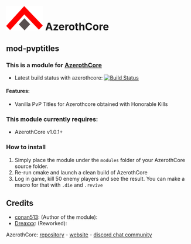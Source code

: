 # ![logo](https://raw.githubusercontent.com/azerothcore/azerothcore.github.io/master/images/logo-github.png) AzerothCore
## mod-pvptitles 
### This is a module for [AzerothCore](http://www.azerothcore.org)
- Latest build status with azerothcore: [![Build Status](https://travis-ci.org/azerothcore/mod-pvp-titles.svg?branch=master)](https://travis-ci.org/azerothcore/mod-pvp-titles)
#### Features:
- Vanilla PvP Titles for Azerothcore obtained with Honorable Kills

### This module currently requires:
- AzerothCore v1.0.1+

### How to install
1. Simply place the module under the `modules` folder of your AzerothCore source folder.
2. Re-run cmake and launch a clean build of AzerothCore
3. Log in game, kill 50 enemy players and see the result. You can make a macro for that with `.die` and `.revive`


## Credits
* [conan513](https://github.com/conan513): (Author of the module):
* [Dreaxxx](https://github.com/Dreaxxx/mod-pvptitles): (Reworked):

AzerothCore: [repository](https://github.com/azerothcore) - [website](http://azerothcore.org/) - [discord chat community](https://discord.gg/PaqQRkd)
